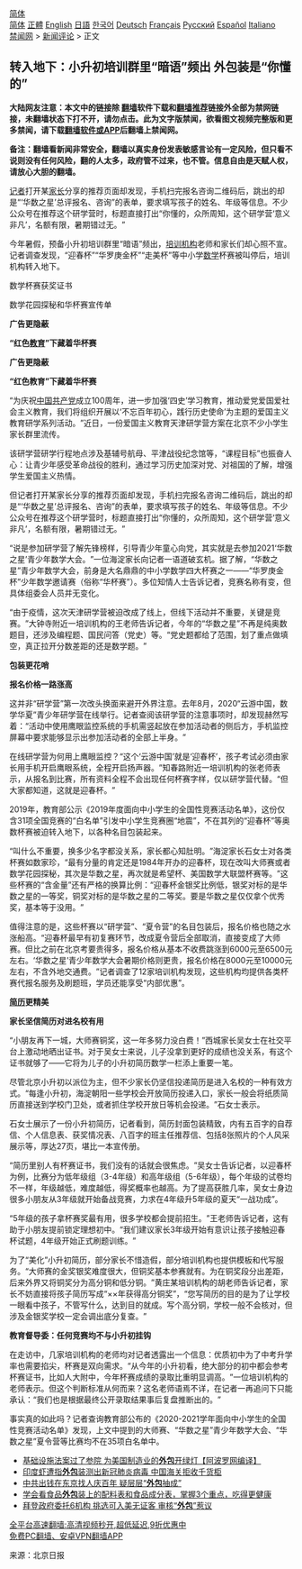  <!-- 面包屑导航 --> <div class="breadcrumb"><!-- GTranslate: https://gtranslate.io/ -->  <div class="switcher notranslate">  <div class="selected">  <a href="#" onclick="return false;"> 简体</a>  </div>  <div class="option">  <a href="https://www.bannedbook.org" onclick="doGTranslate('zh-CN|zh-CN');jQuery('div.switcher div.selected a').html(jQuery(this).html());return false;" title="简体中文" class="nturl selected"> 简体</a>  <a href="https://www.bannedbook.org/zh-tw/" onclick="doGTranslate('zh-CN|zh-TW');jQuery('div.switcher div.selected a').html(jQuery(this).html());return false;" title="繁體中文" class="nturl"> 正體</a>  <a href="https://www.bannedbook.org/en/" onclick="doGTranslate('zh-CN|en');jQuery('div.switcher div.selected a').html(jQuery(this).html());return false;" title="English" class="nturl"> English</a>  <a href="https://www.bannedbook.org/ja/" onclick="doGTranslate('zh-CN|ja');jQuery('div.switcher div.selected a').html(jQuery(this).html());return false;" title="日本語" class="nturl"> 日語</a>  <a href="https://www.bannedbook.org/ko/" onclick="doGTranslate('zh-CN|ko');jQuery('div.switcher div.selected a').html(jQuery(this).html());return false;" title="한국어" class="nturl"> 한국어</a>  <a href="https://www.bannedbook.org/de/" onclick="doGTranslate('zh-CN|de');jQuery('div.switcher div.selected a').html(jQuery(this).html());return false;" title="Deutsch" class="nturl"> Deutsch</a>  <a href="https://www.bannedbook.org/fr/" onclick="doGTranslate('zh-CN|fr');jQuery('div.switcher div.selected a').html(jQuery(this).html());return false;" title="Français" class="nturl"> Français</a>  <a href="https://www.bannedbook.org/ru/" onclick="doGTranslate('zh-CN|ru');jQuery('div.switcher div.selected a').html(jQuery(this).html());return false;" title="Русский" class="nturl"> Русский</a>  <a href="https://www.bannedbook.org/es/" onclick="doGTranslate('zh-CN|es');jQuery('div.switcher div.selected a').html(jQuery(this).html());return false;" title="Español" class="nturl"> Español</a>  <a href="https://www.bannedbook.org/it/" onclick="doGTranslate('zh-CN|it');jQuery('div.switcher div.selected a').html(jQuery(this).html());return false;" title="Italiano" class="nturl"> Italiano</a>  </div>  </div>      <div class='breadcrumb-sub'><!-- Breadcrumb NavXT 6.3.0 --> <a href="https://www.bannedbook.org/" class="home">禁闻网</a> &gt; <a href="https://www.bannedbook.org/bnews/comments/" class="category">新闻评论</a> &gt; 正文</div></div><h2>转入地下：小升初培训群里“暗语”频出 外包装是“你懂的”</h2> <p class="notice"><b>大陆网友注意：本文中的链接除 <a href="https://github.com/bannedbook/fanqiang" >翻墙</a>软件下载和<a href="https://github.com/killgcd/justmysocks/blob/master/README.md">翻墙推荐</a>链接外全部为禁网链接，未翻墙状态下打不开，请勿点击。此为文字版禁闻，欲看图文视频完整版和更多禁闻，请下载<a href="https://github.com/bannedbook/fanqiang">翻墙软件或APP</a>后翻墙上禁闻网。</p><p>备注：翻墙看新闻非常安全，翻墙以真实身份发表敏感言论有一定风险，但只看不说则没有任何风险，翻的人太多，政府管不过来，也不管。信息自由是天赋人权，请放心大胆的翻墙。</b></p>  <div class="entry"> <p id="summary"><a href="https://www.bannedbook.org/bnews/tag/%E8%AE%B0%E8%80%85/" class="st_tag internal_tag" rel="tag" title="标签 记者 下的日志">记者</a>打开某<a href="https://www.bannedbook.org/bnews/tag/%E5%AE%B6%E9%95%BF/" class="st_tag internal_tag" rel="tag" title="标签 家长 下的日志">家长</a>分享的推荐页面却发现，手机扫完报名咨询二维码后，跳出的却是‌‌“‌‌‘华数之星’总评报名、咨询‌‌”的表单，要求填写孩子的姓名、年级等信息。不少公众号在推荐这个研学营时，标题直接打出‌‌“你懂的，众所周知，这个研学营‌‌‘意义非凡’，名额有限，暑期错过无。‌‌”</p> <p>今年暑假，预备小升初培训群里‌‌“暗语‌‌”频出，<a href="https://www.bannedbook.org/bnews/tag/%E5%9F%B9%E8%AE%AD%E6%9C%BA%E6%9E%84/" class="st_tag internal_tag" rel="tag" title="标签 培训机构 下的日志">培训机构</a>老师和家长们却心照不宣。记者调查发现，‌‌“迎春杯‌‌”‌‌“华罗庚金杯‌‌”‌‌“走美杯‌‌”等中小学<a href="https://www.bannedbook.org/bnews/tag/%e6%95%b0%e5%ad%a6/" class="st_tag internal_tag" rel="tag" title="标签 数学 下的日志">数学</a>杯赛被叫停后，培训机构转入地下。</p> <p>数学杯赛获奖证书</p> <p>数学花园探秘和华杯赛宣传单</p> <p><strong>广告更隐蔽</strong></p> <p><strong>“红色<a href="https://www.bannedbook.org/bnews/tag/%e6%95%99%e8%82%b2/" class="st_tag internal_tag" rel="tag" title="标签 教育 下的日志">教育</a>”下藏着华杯赛</strong></p> <p><strong>广告更隐蔽</strong></p> <p><strong>‌‌</strong><strong>“</strong><strong>红色教育</strong><strong>‌‌</strong><strong>”</strong><strong>下藏着华杯赛</strong></p>  <p>‌‌“为庆祝<span class='wp_keywordlink_affiliate'><a href="https://www.bannedbook.org/" title="中国" target="_blank">中国</a></span><a href="https://www.bannedbook.org/bnews/tag/%e5%85%b1%e4%ba%a7%e5%85%9a/" class="st_tag internal_tag" rel="tag" title="标签 共产党 下的日志">共产党</a>成立100周年，进一步加强‌‌‘四史’学习教育，推动爱党爱国爱社会主义教育，我们将组织开展以‌‌‘不忘百年初心，践行历史使命’为主题的爱国主义教育研学系列活动。‌‌”近日，一份爱国主义教育天津研学营方案在北京不少小学生家长群里流传。</p> <p>该研学营研学行程地点涉及基辅号航母、平津战役纪念馆等，‌‌“课程目标‌‌”也振奋人心：让青少年感受革命战役的胜利，通过学习历史加深对党、对祖国的了解，增强学生爱国主义热情。</p> <p>但记者打开某家长分享的推荐页面却发现，手机扫完报名咨询二维码后，跳出的却是‌‌“‌‌‘华数之星’总评报名、咨询‌‌”的表单，要求填写孩子的姓名、年级等信息。不少公众号在推荐这个研学营时，标题直接打出‌‌“你懂的，众所周知，这个研学营‌‌‘意义非凡’，名额有限，暑期错过无。‌‌”</p> <p>‌‌“说是参加研学营了解先锋榜样，引导青少年童心向党，其实就是去参加2021‌‌‘华数之星’青少年数学大会。‌‌”一位海淀家长向记者一语道破玄机。据了解，‌‌“华数之星‌‌”青少年数学大会，前身是大名鼎鼎的中小学数学四大杯赛之一——‌‌“华罗庚金杯‌‌”少年数学邀请赛（俗称‌‌“华杯赛‌‌”）。多位知情人士告诉记者，竞赛名称有变，但具体组委会人员并无变化。</p> <p>‌‌“由于疫情，这次天津研学营被迫改成了线上，但线下活动并不重要，关键是竞赛。‌‌”大钟寺附近一培训机构的王老师告诉记者，今年的‌‌“华数之星‌‌”不再是纯奥数题目，还涉及编程题、国民问答（党史）等。‌‌“党史题都给了范围，划了重点做填空，真正拉开分数差距的还是数学题。‌‌”</p> <p><strong>包装更花哨</strong></p> <p><strong>报名价格一路涨高</strong></p> <p>这并非‌‌“研学营‌‌”第一次改头换面来避开外界注意。去年8月，2020‌‌“云游中国，数学华夏‌‌”青少年研学营在线举行。记者查阅该研学营的注意事项时，却发现赫然写着：‌‌“活动中使用鹰眼监控系统的手机需竖起放在参加活动者的侧后方，手机监控屏幕中要求能够显示出参加活动者的全部上半身。‌‌”</p>  <p>在线研学营为何用上鹰眼监控？‌‌“这个‌‌‘云游中国’就是‌‌‘迎春杯’，孩子考试必须由家长用手机开启鹰眼系统，全程开启扬声器。‌‌”知春路附近一培训机构的张老师表示，从报名到比赛，所有资料全程不会出现任何杯赛字样，仅以研学营代替。‌‌“但大家都知道，这就是迎春杯。‌‌”</p> <p>2019年，教育部公示《2019年度面向中小学生的全国性竞赛活动名单》，这份仅含31项全国竞赛的‌‌“白名单‌‌”引发中小学生竞赛圈‌‌“地震‌‌”，不在其列的‌‌“迎春杯‌‌”等奥数杯赛被迫转入地下，以各种名目包装起来。</p> <p>‌‌“叫什么不重要，换多少名字都没关系，家长都心知肚明。‌‌”海淀家长石女士对各类杯赛如数家珍，‌‌“最有分量的肯定还是1984年开办的迎春杯，现在改叫大师赛或者数学花园探秘，其次是华数之星，再次就是希望杯、美国数学大联盟杯赛等。‌‌”这些杯赛的‌‌“含金量‌‌”还有严格的换算比例：‌‌“迎春杯金银奖比例低，银奖对标的是华数之星的一等奖，铜奖对标的是华数之星的二等奖。要是华数之星仅仅拿个优秀奖，基本等于没用。‌‌”</p> <p>值得注意的是，这些杯赛以‌‌“研学营‌‌”、‌‌“夏令营‌‌”的名目包装后，报名价格也随之水涨船高。‌‌“迎春杯最早有初复赛环节，改成夏令营后全部取消，直接变成了大师赛。但比之前在北京考要贵得多，报名价格从基本不收费跳涨到6000元至6500元左右。‌‌‘华数之星’青少年数学大会暑期价格则更贵，报名价格在8000元至10000元左右，不含外地交通费。‌‌”记者调查了12家培训机构发现，这些机构均提供各类杯赛代报名服务及刷题班，学员还能享受‌‌“内部优惠‌‌”。</p> <p><strong><a href="https://www.bannedbook.org/bnews/tag/%e7%ae%80%e5%8e%86/" class="st_tag internal_tag" rel="tag" title="标签 简历 下的日志">简历</a>更精美</strong></p> <p><strong>家长坚信简历对进名校有用</strong></p> <p>‌‌“小朋友再下一城，大师赛铜奖，这一年多努力没白费！‌‌”西城家长吴女士在社交平台上激动地晒出证书。对于吴女士来说，儿子没拿到更好的成绩也没关系，有这个证书就够了——它将为儿子的小升初简历数学一栏添上重要一笔。</p> <p>尽管北京小升初以派位为主，但不少家长仍坚信投递简历是进入名校的一种有效方式。‌‌“每逢小升初，海淀朝阳一些学校会开放简历投递入口，家长一般会将纸质简历直接送到学校门卫处，或者抓住学校开放日等机会投递。‌‌”石女士表示。</p>  <p>石女士展示了一份小升初简历，记者看到，简历封面包装精致，内有五百字的自荐信、个人信息表、获奖情况表、八百字的班主任推荐信、包括8张照片的个人风采展示等，厚达27页，堪比一本宣传册。</p> <p>‌‌“简历里别人有杯赛证书，我们没有的话就会很焦虑。‌‌”吴女士告诉记者，以迎春杯为例，比赛分为低年级组（3-4年级）和高年级组（5-6年级），每个年级的试卷均不一样，年级越低，难度越低，得奖概率也越高。为了提高获胜几率，吴女士身边很多小朋友从3年级就开始备战竞赛，力求在4年级升5年级的夏天‌‌“一战功成‌‌”。</p> <p>‌‌“5年级的孩子拿杯赛奖最有用，很多学校都会提前招生。‌‌”王老师告诉记者，这有助于小朋友提前锁定理想初中。‌‌“我们建议家长3年级开始有意识让孩子接触迎春杯试题，4年级开始正式刷题训练。‌‌”</p> <p>为了‌‌“美化‌‌”小升初简历，部分家长不惜造假，部分培训机构也提供模板和代写服务。‌‌“大师赛的金奖银奖难度很大，但铜奖基本参赛就有。为在铜奖段分出差距，后来外界又将铜奖分为高分铜和低分铜。‌‌”黄庄某培训机构的胡老师告诉记者，家长不妨直接将孩子简历写成‌‌“××年获得高分铜奖‌‌”，‌‌“您写简历的目的是为了让学校一眼看中孩子，不管写什么，达到目的就成。写个高分铜，学校一般不会核对，但涉及金银奖学校一定会调出底分复查。‌‌”</p> <p><strong>教育督导委：任何竞赛均不与小升初挂钩</strong></p> <p>在走访中，几家培训机构的老师均对记者透露出一个信息：优质初中为了中考升学率也需要掐尖，杯赛是双向需求。‌‌“从今年的小升初看，绝大部分的初中都会参考杯赛证书，比如人大附中，今年杯赛成绩的录取比重明显调高。‌‌”一位培训机构的老师表示。但这个判断标准从何而来？这名老师语焉不详，在记者一再追问下只能承认：‌‌“我们也是根据最终公开录取结果事后复盘推断出的。‌‌”</p> <p>事实真的如此吗？记者查询教育部公布的《2020-2021学年面向中小学生的全国性竞赛活动名单》发现，上文中提到的大师赛、‌‌“华数之星‌‌”青少年数学大会、‌‌“华数之星‌‌”夏令营等比赛均不在35项白名单中。</p> <ul class='op-related-articles' title='相关阅读'> <li><a href='https://www.bannedbook.org/bnews/cnnews/20210815/1606766.html' target='_blank'>基础设施法案过了参院 为美国制造业的<b>外包</b>开绿灯【阿波罗网编译】</a></li> <li><a href='https://www.bannedbook.org/bnews/headline/20210804/1600141.html' target='_blank'>印度虾遭指<b>外包</b>装测出新冠肺炎病毒 中国海关拒收千货柜</a></li> <li><a href='https://www.bannedbook.org/bnews/cnnews/20210703/1579455.html' target='_blank'>中共出钱在东京找人庆百年 疑层层“<b>外包</b>抽成”</a></li> <li><a href='https://www.bannedbook.org/bnews/health/20210623/1572380.html' target='_blank'>学会看食品<b>外包</b>装上的配料表和食品成分表，掌握3个重点，吃得更健康</a></li> <li><a href='https://www.bannedbook.org/bnews/cnnews/20210608/1562503.html' target='_blank'>拜登政府委托6机构 挑选可入美无证客 审核“<b>外包</b>”惹议</a></li> </ul> <p class="texttj"> <a href="https://github.com/bannedbook/fanqiang/wiki/V2ray%E6%9C%BA%E5%9C%BA" target="_blank">全平台高速翻墙:高清视频秒开,超低延迟,9折优惠中</a><br/> <a href="https://github.com/bannedbook/fanqiang/wiki/%E7%A6%81%E9%97%BB%E7%BD%91%E5%AE%89%E5%8D%93%E7%BF%BB%E5%A2%99%E6%96%B0%E9%97%BBAPP" target="_blank">免费PC翻墙、安卓VPN翻墙APP</a></p> <p> 来源：北京日报 </p><a name='sharetosocial'></a>  <div style="margin-bottom:5px;padding-bottom:5px;clear:both"> <div id="archive-pix-1" class="banner-ads"> <!-- AuctionX Display platform tag START --> <div id="26318x728x90x621x_ADSLOT2" clicktrack="%%CLICK_URL_ESC%%"></div> <!-- AuctionX Display platform tag END --> </div> <div id="archive-pix-2" class="banner-ads"> <!-- AuctionX Display platform tag START --> <div id="26315x300x250x621x_ADSLOT2" clicktrack="%%CLICK_URL_ESC%%"></div> <!-- AuctionX Display platform tag END --> </div> </div>  <div id="archive-pix-1" class="banner-ads"> <!-- AuctionX Display platform tag START --> <div id="26318x728x90x621x_ADSLOT3" clicktrack="%%CLICK_URL_ESC%%"></div> <!-- AuctionX Display platform tag END --> </div> </div><!--END ENTRY--> 